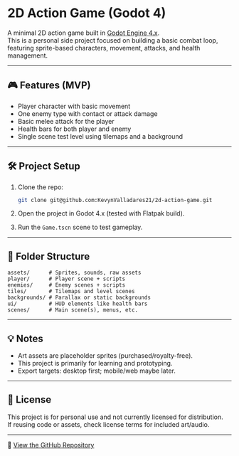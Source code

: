 # 2D Action Game (Godot 4)

A minimal 2D action game built in [Godot Engine 4.x](https://godotengine.org/).  
This is a personal side project focused on building a basic combat loop, featuring sprite-based characters, movement, attacks, and health management.

---

## 🎮 Features (MVP)

- Player character with basic movement
- One enemy type with contact or attack damage
- Basic melee attack for the player
- Health bars for both player and enemy
- Single scene test level using tilemaps and a background

---

## 🛠️ Project Setup

1. Clone the repo:
   ```bash
   git clone git@github.com:KevynValladares21/2d-action-game.git
   ```

2. Open the project in Godot 4.x (tested with Flatpak build).

3. Run the `Game.tscn` scene to test gameplay.

---

## 📁 Folder Structure

```
assets/      # Sprites, sounds, raw assets
player/      # Player scene + scripts
enemies/     # Enemy scenes + scripts
tiles/       # Tilemaps and level scenes
backgrounds/ # Parallax or static backgrounds
ui/          # HUD elements like health bars
scenes/      # Main scene(s), menus, etc.
```

---

## 💡 Notes

- Art assets are placeholder sprites (purchased/royalty-free).
- This project is primarily for learning and prototyping.
- Export targets: desktop first; mobile/web maybe later.

---

## 📜 License

This project is for personal use and not currently licensed for distribution.  
If reusing code or assets, check license terms for included art/audio.

---

🔗 [View the GitHub Repository](https://github.com/KevynValladares21/2d-action-game)
